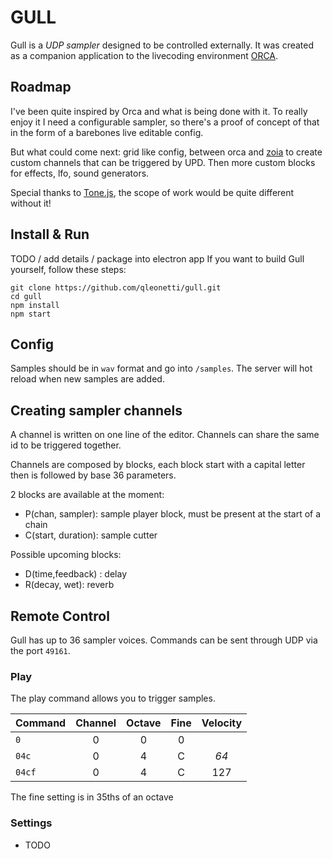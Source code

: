 # GULL

Gull is a *UDP sampler* designed to be controlled externally. It was created as a companion application to the livecoding environment [ORCA](https://hundredrabbits.itch.io/orca).

## Roadmap
I've been quite inspired by Orca and what is being done with it.
To really enjoy it I need a configurable sampler, so there's a proof of concept of that in the form of a barebones live editable config.

But what could come next: grid like config, between orca and [zoia](https://empresseffects.com/products/zoia) to create custom channels that can be triggered by UPD.
Then more custom blocks for effects, lfo, sound generators.

Special thanks to [Tone.js](https://tonejs.github.io), the scope of work would be quite different without it!

## Install & Run

TODO / add details / package into electron app
If you want to build Gull yourself, follow these steps:

```
git clone https://github.com/qleonetti/gull.git
cd gull
npm install
npm start
```

## Config
Samples should be in `wav` format and go into `/samples`. The server will hot reload when new samples are added.

## Creating sampler channels

A channel is written on one line of the editor. Channels can share the same id to be triggered together.

Channels are composed by blocks, each block start with a capital letter then is followed by base 36 parameters.

2 blocks are available at the moment:

* P(chan, sampler): sample player block, must be present at the start of a chain
* C(start, duration): sample cutter

Possible upcoming blocks: 

* D(time,feedback) : delay
* R(decay, wet): reverb

## Remote Control

Gull has up to 36 sampler voices. Commands can be sent through UDP via the port `49161`.

### Play

The play command allows you to trigger samples.

| Command  | Channel | Octave | Fine | Velocity |
| :-       | :-:     | :-:    | :-:  | :-:      |
| `0`      | 0       | 0      | 0    |          |
| `04c`    | 0       | 4      | C    | _64_     |
| `04cf`   | 0       | 4      | C    | 127      |

The fine setting is in 35ths of an octave

### Settings

- TODO